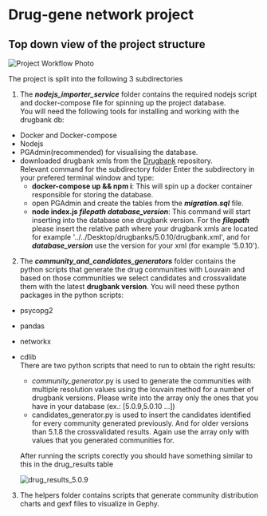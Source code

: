 # Drug-gene network project

## Top down view of the project structure
![Project Workflow Photo](./media/drugs_project_overview.jpg)

The project is split into the following 3 subdirectories

1. The _**nodejs_importer_service**_ folder contains the required nodejs script and docker-compose file for spinning up the project database.  
You will need the following tools for installing and working with the drugbank db:  
- Docker and Docker-compose 
- Nodejs
- PGAdmin(recommended) for visualising the database.
- downloaded drugbank xmls from the [Drugbank](https://go.drugbank.com/) repository.  
Relevant command for the subdirectory folder
Enter the subdirectory in your prefered terminal window and type:  
    * **docker-compose up && npm i**: This will spin up a docker container responsible for storing the database.
    * open PGAdmin and create the tables from the _**migration.sql**_ file.
    * **node index.js _filepath_ _database_version_**: This command will start inserting into the database one drugbank version. For the _**filepath**_ please insert the relative path where your drugbank xmls are located for example '../../Desktop/drugbanks/5.0.10/drugbank.xml', and for _**database_version**_ use the version for your xml (for example '5.0.10').



2. The _**community_and_candidates_generators**_ folder contains the python scripts that generate the drug communities with Louvain and based on those communities we select candidates and crossvalidate them with the latest **drugbank version**. 
You will need these python packages in the python scripts:
- psycopg2
- pandas
- networkx
- cdlib  
There are two python scripts that need to run to obtain the right results: 
    * _community_generator_.py is used to generate the communities with multiple resolution values using the louvain method for a number of drugbank versions. Please write into the array only the ones that you have in your database (ex.: [5.0.9,5.0.10 ...]) 
    * candidates_generator.py is used to insert the candidates identified for every community generated previously. And for older versions than 5.1.8 the crossvalidated results. Again use the array only with values that you generated communities for.    

    After running the scripts corectly you should have something similar to this in the drug_results table  

    ![drug_results_5.0.9](./media/candidates_example.png)

3. The helpers folder contains scripts that generate community distribution charts and gexf files to visualize in Gephy.
